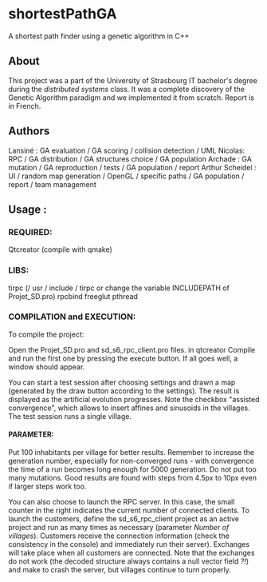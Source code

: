 # shortestPathGA
A shortest path finder using a genetic algorithm in C++

## About
This project was a part of the University of Strasbourg IT bachelor's degree during the *distributed systems* class.
It was a complete discovery of the Genetic Algorithm paradigm and we implemented it from scratch.
Report is in French.

## Authors
Lansiné : GA evaluation / GA scoring / collision detection / UML
Nicolas: RPC / GA distribution / GA structures choice / GA population
Archade : GA mutation / GA reproduction / tests / GA population / report
Arthur Scheidel : UI / random map generation / OpenGL / specific paths / GA population / report / team management

## Usage :
### REQUIRED:
Qtcreator (compile with qmake)

### LIBS:
tirpc (/ usr / include / tirpc or change the variable INCLUDEPATH of Projet_SD.pro)
rpcbind
freeglut
pthread

### COMPILATION and EXECUTION:
To compile the project:

Open the Projet_SD.pro and sd_s6_rpc_client.pro files. in qtcreator
Compile and run the first one by pressing the execute button.
If all goes well, a window should appear.

You can start a test session after choosing settings
and drawn a map (generated by the draw button according to the settings).
The result is displayed as the artificial evolution progresses.
Note the checkbox "assisted convergence", which allows to insert affines and
sinusoids in the villages. The test session runs a single village.

#### PARAMETER:
Put 100 inhabitants per village for better results.
Remember to increase the generation number, especially for non-converged runs -
with convergence the time of a run becomes long enough for 5000 generation.
Do not put too many mutations.
Good results are found with steps from 4.5px to 10px even if larger steps
work too.

You can also choose to launch the RPC server. In this case, the small counter
in the right indicates the current number of connected clients. To launch the customers,
define the sd_s6_rpc_client project as an active project and run as many times
as necessary (parameter *Number of villages*). Customers receive the connection information (check the consistency in the console) and immediately run their server).
Exchanges will take place when all customers are connected. Note that the exchanges do not work (the decoded structure always contains a null vector field *?!*) and make to crash the server, but villages continue to turn properly.
